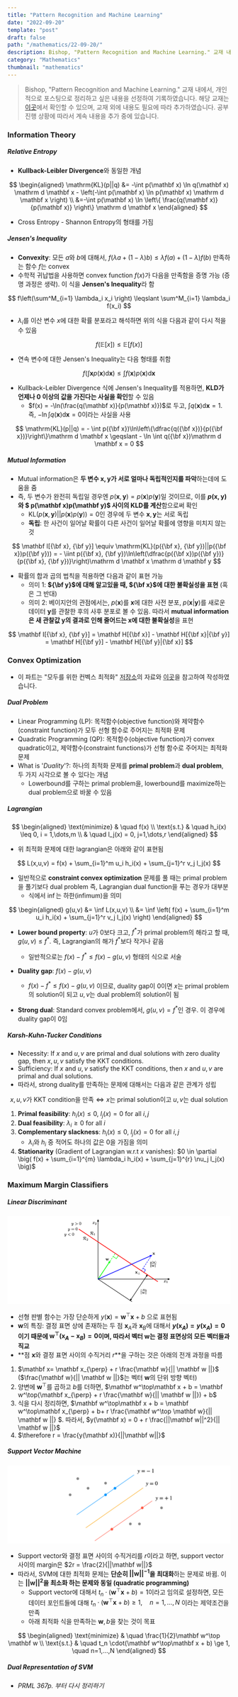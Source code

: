 ```yaml
---
title: "Pattern Recognition and Machine Learning"
date: "2022-09-20"
template: "post"
draft: false
path: "/mathematics/22-09-20/"
description: Bishop, "Pattern Recognition and Machine Learning." 교재 내에서, 개인적으로 포스팅으로 정리하고 싶은 내용을 선정하여 기록하였습니다. 교재는 이곳에서 확인할 수 있으며, 교재 외에 내용도 필요에 따라 추가하였습니다. 공부 진행 상황에 따라서 계속 내용을 추가 중에 있습니다.
category: "Mathematics"
thumbnail: "mathematics"
---
```


> Bishop, "Pattern Recognition and Machine Learning." 교재 내에서, 개인적으로 포스팅으로 정리하고 싶은 내용을 선정하여 기록하였습니다. 해당 교재는 [이곳](https://www.microsoft.com/en-us/research/people/cmbishop/#prml-book?from=http%3A%2F%2Fresearch.microsoft.com%2Fen-us%2Fum%2Fpeople%2Fcmbishop%2F)에서 확인할 수 있으며, 교재 외에 내용도 필요에 따라 추가하였습니다. 공부 진행 상황에 따라서 계속 내용을 추가 중에 있습니다.

### Information Theory

##### Relative Entropy

- **Kullback-Leibler Divergence**와 동일한 개념

$$
\begin{aligned}
\mathrm{KL}(p||q) 
&= -\int p(\mathbf x) \ln q(\mathbf x) \mathrm d \mathbf x  - \left(-\int p(\mathbf x) \ln p(\mathbf x) \mathrm d \mathbf x \right) \\
&=-\int p(\mathbf x) \ln \left\{ \frac{q(\mathbf x)}{p(\mathbf x)} \right\} \mathrm d \mathbf x
\end{aligned}
$$

- Cross Entropy - Shannon Entropy의 형태를 가짐

##### Jensen's Inequality

- **Convexity**: 모든 $a$와 $b$에 대해서, $f(\lambda a + (1-\lambda)b) \leqslant \lambda f(a) + (1-\lambda)f(b)$ 만족하는 함수 $f$는 convex
- 수학적 귀납법을 사용하면 convex function $f(x)$가 다음을 만족함을 증명 가능 (증명 과정은 생략). 이 식을 **Jensen's Inequality**라 함

$$
f\left(\sum^M_{i=1} \lambda_i x_i \right) \leqslant \sum^M_{i=1} \lambda_i f(x_i)
$$

- $\lambda_i$를 이산 변수 $x$에 대한 확률 분포라고 해석하면 위의 식을 다음과 같이 다시 적을 수 있음

$$
f(\mathbb E[x]) \leqslant \mathbb E[f(x)]
$$

- 연속 변수에 대한 Jensen's Inequality는 다음 형태를 취함

$$
f\left(\int \mathbf x p(\mathbf x)\mathrm d \mathbf x \right) \leqslant \int f(\mathbf x)p(\mathbf x)\mathrm d \mathbf x
$$

- Kullback-Leibler Divergence 식에 Jensen's Inequality를 적용하면, **KLD가 언제나 0 이상의 값을 가진다는 사실을 확인**할 수 있음
  - $f(x) = -\ln(\frac{q(\mathbf x)}{p(\mathbf x)})$로 두고, $\int q(\mathbf x)\mathrm d \mathbf x = 1$. 즉, $-\ln\int q(\mathbf x)\mathrm d \mathbf x = 0$이라는 사실을 사용


$$
\mathrm{KL}(p||q) = - \int p({\bf x})\ln\left\{\dfrac{q({\bf x})}{p({\bf x})}\right\}\mathrm d \mathbf x \geqslant - \ln \int q({\bf x})\mathrm d \mathbf x = 0
$$

##### Mutual Information

- Mutual information은 **두 변수 $\mathbf x, \mathbf y$가 서로 얼마나 독립적인지를 파악**하는데에 도움을 줌
- 즉, 두 변수가 완전히 독립일 경우엔 $p(\mathbf x, \mathbf y) = p(\mathbf x)p(\mathbf y)$일 것이므로, 이를 **$p(\mathbf x, \mathbf y)$와 $ p(\mathbf x)p(\mathbf y)$ 사이의 KLD를 계산**함으로써 확인
  - $\mathrm{KL}( p(\mathbf x, \mathbf y) || p(\mathbf x)p(\mathbf y))=0$인 경우에 두 변수 $\mathbf x, \mathbf y$는 서로 독립
  - **독립**: 한 사건이 일어날 확률이 다른 사건이 일어날 확률에 영향을 미치지 않는 것

$$
\mathbf I[{\bf x}, {\bf y}] \equiv \mathrm{KL}(p({\bf x}, {\bf y})||p({\bf x})p({\bf y})) = - \iint p({\bf x}, {\bf y})\ln\left(\dfrac{p({\bf x})p({\bf y})}{p({\bf x}, {\bf y})}\right)\mathrm d \mathbf x \mathrm d \mathbf y
$$

- 확률의 합과 곱의 법칙을 적용하면 다음과 같이 표현 가능
  - 의미 1: **${\bf y}$에 대해 알고있을 때, ${\bf x}$에 대한 불확실성을 표현** (혹은 그 반대)
  - 의미 2: 베이지안의 관점에서는, $p(\mathbf x)$를 $\mathbf x$에 대한 사전 분포, $p(\mathbf x | \mathbf y)$를 새로운 데이터 $\mathbf y$를 관찰한 후의 사후 분포로 볼 수 있음. 따라서 **mutual information은 새 관찰값 $\mathbf y$의 결과로 인해 줄어드는 $\mathbf x$에 대한 불확실성**을 표현 

$$
\mathbf I[{\bf x}, {\bf y}] = \mathbf H[{\bf x}] - \mathbf H[{\bf x}|{\bf y}] = \mathbf H[{\bf y}] - \mathbf H[{\bf y}|{\bf x}]
$$

### Convex Optimization

- 이 파트는 "모두를 위한 컨벡스 최적화" [저장소](https://github.com/convex-optimization-for-all/convex-optimization-for-all.github.io)의 자료와 [이곳](https://www.stat.cmu.edu/~ryantibs/convexopt-F16/)을 참고하여 작성하였습니다.

##### Dual Problem

- Linear Programming (LP): 목적함수(objective function)와 제약함수(constraint function)가 모두 선형 함수로 주어지는 최적화 문제
- Quadratic Programming (QP): 목적함수(objective function)가 convex quadratic이고, 제약함수(constraint functions)가 선형 함수로 주어지는 최적화 문제
- What is '*Duality*'?: 하나의 최적화 문제를 **primal problem**과 **dual problem**, 두 가지 시각으로 볼 수 있다는 개념
  - Lowerbound를 구하는 primal problem을, lowerbound를 maximize하는 dual problem으로 바꿀 수 있음

##### Lagrangian

$$
\begin{aligned}
\text{minimize} & \quad f(x)  \\
\text{s.t.}   & \quad h_i(x) \leq 0, i = 1,\dots,m \\
       & \quad l_j(x) = 0, j=1,\dots,r 
\end{aligned}
$$

- 위 최적화 문제에 대한 lagrangian은 아래와 같이 표현됨

$$
L(x,u,v) = f(x) + \sum_{i=1}^m u_i h_i(x) + \sum_{j=1}^r v_j l_j(x) 
$$

- 일반적으로 **constraint convex optimization** 문제를 풀 때는 primal problem을 풀기보다 dual problem 즉, Lagrangian dual function을 푸는 경우가 대부분
  - 식에서 $\inf$는 하한(infimum)을 의미


$$
\begin{aligned}
g(u,v) 
&= \inf L(x,u,v) \\
&= \inf \left( f(x) + \sum_{i=1}^m u_i h_i(x) + \sum_{j=1}^r v_j l_j(x) \right)
\end{aligned}
$$

- **Lower bound property**: $u$가 0보다 크고, $f^*$가 primal problem의 해라고 할 때, $g(u,v) \le f^\ast$. 즉, Lagrangian의 해가 $f^*$보다 작거나 같음
  - 일반적으로는 $f(x) -f^* \le f(x) - g(u,v)$ 형태의 식으로 서술
- **Duality gap**: $f(x) - g(u,v)$
  - $f(x) -f^* \le f(x) - g(u,v)$ 이므로, duality gap이 0이면 $x$는 primal problem의 solution이 되고 $u, v$는 dual problem의 solution이 됨

- **Strong dual**: Standard convex problem에서, $g(u,v)= f^*$인 경우. 이 경우에 duality gap이 0임

##### Karsh-Kuhn-Tucker Conditions


- Necessity: If $x$ and $u, v$ are primal and dual solutions with zero duality gap, then $x, u, v$ satisfy the KKT conditions.
- Sufficiency: If $x$ and $u, v$ satisfy the KKT conditions, then $x$ and $u, v$ are primal and dual solutions.
- 따라서, strong duality를 만족하는 문제에 대해서는 다음과 같은 관계가 성립

$$
\text{$x,u,v$가 KKT condition을 만족} \iff \text{$x$는 primal solution이고 $u,v$는 dual solution}
$$

1. **Primal feasibility**: $h_i(x) \le 0, \ l_j(x) = 0 \text{ for all } i, j$
2. **Dual feasibility**: $\lambda_i \ge 0 \text{ for all } i$
3. **Complementary slackness**: $h_i(x) \le 0, \ l_j(x) = 0 \text{ for all } i, j$
   - $\lambda_i$와 $h_i$ 중 적어도 하나의 값은 0을 가짐을 의미
4. **Stationarity** (Gradient of Lagrangian w.r.t $x$ vanishes): $0 \in \partial \big( f(x) + \sum_{i=1}^{m} \lambda_i h_i(x) + \sum_{j=1}^{r} \nu_j l_j(x) \big)$

### Maximum Margin Classifiers

##### Linear Discriminant

![img](../img/PRML1.png)

- 선형 판별 함수는 가장 단순하게 $y(\mathbf x) = \mathbf w^\top\mathbf x + b$ 으로 표현됨
- $\mathbf w$의 특징: 결정 표면 상에 존재하는 두 점 $\mathbf x_A$과 $\mathbf x_B$에 대해서 **$y(\mathbf x_A) = y(\mathbf x_A) = 0$이기 때문에 $\mathbf w^\top(\mathbf x_A - \mathbf x_B)=0$이며, 따라서 벡터 $\mathbf w$는 결정 표면상의 모든 벡터들과 직교**
- **점 $\mathbf x$와 결정 표면 사이의 수직거리 $r$**을 구하는 것은 아래의 전개 과정을 따름

1. $\mathbf x= \mathbf x_{\perp} + r \frac{\mathbf w}{|| \mathbf w ||}$ ($\frac{\mathbf w}{|| \mathbf w ||}$는 벡터 $\mathbf w$의 단위 방향 벡터)
2. 양변에 $\mathbf w^\top$를 곱하고 $b$를 더하면, $\mathbf w^\top\mathbf x + b = \mathbf w^\top(\mathbf x_{\perp} + r \frac{\mathbf w}{|| \mathbf w ||}) + b$
3. 식을 다시 정리하면, $\mathbf w^\top\mathbf x + b = \mathbf w^\top\mathbf x_{\perp} + b+ r \frac{\mathbf w^\top \mathbf w}{|| \mathbf w ||} $. 따라서, $y(\mathbf x) = 0 + r \frac{||\mathbf w||^2}{|| \mathbf w ||}$
4. $\therefore r = \frac{y(\mathbf x)}{||\mathbf w||}$

##### Support Vector Machine

![img](../img/PRML2.png)

- Support vector와 결정 표면 사이의 수직거리를 $r$이라고 하면, support vector 사이의 margin은 $2r = \frac{2}{||\mathbf w||}$
- 따라서, SVM에 대한 최적화 문제는 **단순히 $||\mathbf w||^{-1}$을 최대화**하는 문제로 바뀜. 이는 **$||\mathbf w||^{2}$을 최소화 하는 문제와 동일 (quadratic programming)**
  - Support vector에 대해서 $t_n\cdot(\mathbf w^\top\mathbf x + b)=1$이라고 임의로 설정하면, 모든 데이터 포인트들에 대해 $t_n\cdot(\mathbf w^\top\mathbf x + b) \ge 1, \quad n=1,...,N$ 이라는 제약조건을 만족
  - 아래 최적화 식을 만족하는 $\mathbf w, b$을 찾는 것이 목표

$$
\begin{aligned}
\text{minimize} & \quad \frac{1}{2}\mathbf w^\top \mathbf w \\
\text{s.t.}   & \quad t_n \cdot(\mathbf w^\top\mathbf x + b) \ge 1, \quad n=1,...,N
\end{aligned}
$$

##### Dual Representation of SVM

- *PRML 367p. 부터 다시 정리하기*

